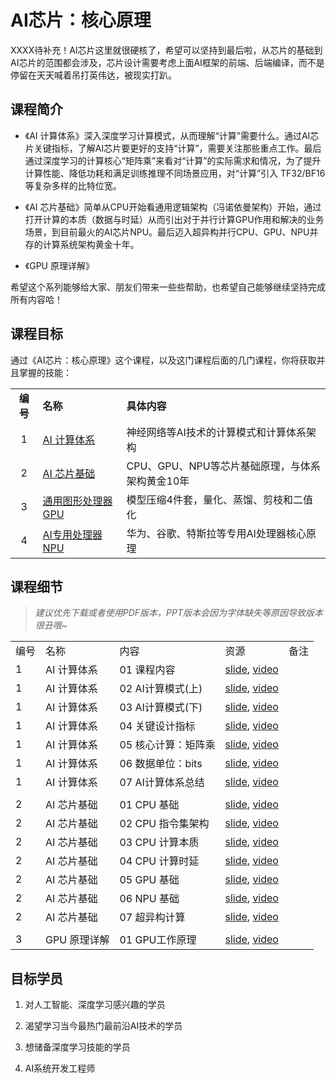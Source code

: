 # AI芯片：核心原理

XXXX待补充！AI芯片这里就很硬核了，希望可以坚持到最后啦，从芯片的基础到AI芯片的范围都会涉及，芯片设计需要考虑上面AI框架的前端、后端编译，而不是停留在天天喊着吊打英伟达，被现实打趴。

## 课程简介

- 《AI 计算体系》深入深度学习计算模式，从而理解“计算”需要什么。通过AI芯片关键指标，了解AI芯片要更好的支持“计算”，需要关注那些重点工作。最后通过深度学习的计算核心“矩阵乘”来看对“计算”的实际需求和情况，为了提升计算性能、降低功耗和满足训练推理不同场景应用，对“计算”引入 TF32/BF16 等复杂多样的比特位宽。

- 《AI 芯片基础》简单从CPU开始看通用逻辑架构（冯诺依曼架构）开始，通过打开计算的本质（数据与时延）从而引出对于并行计算GPU作用和解决的业务场景，到目前最火的AI芯片NPU。最后迈入超异构并行CPU、GPU、NPU并存的计算系统架构黄金十年。

- 《GPU 原理详解》

希望这个系列能够给大家、朋友们带来一些些帮助，也希望自己能够继续坚持完成所有内容哈！

## 课程目标

通过《AI芯片：核心原理》这个课程，以及这门课程后面的几门课程，你将获取并且掌握的技能：

|        |                          |                               |
|:------:|:------------------------ |:----------------------------- |
| **编号** | **名称**                   | **具体内容**                      |
| 1      | [AI 计算体系](./Foundation/) | 神经网络等AI技术的计算模式和计算体系架构         |
| 2      | [AI 芯片基础](./ChipBase/)   | CPU、GPU、NPU等芯片基础原理，与体系架构黄金10年 |
| 3      | [通用图形处理器 GPU](./GPU/)    | 模型压缩4件套，量化、蒸馏、剪枝和二值化          |
| 4      | [AI专用处理器 NPU](./NPU)     | 华为、谷歌、特斯拉等专用AI处理器核心原理         |

## 课程细节

> *建议优先下载或者使用PDF版本，PPT版本会因为字体缺失等原因导致版本很丑哦~*

|     |         |              |                                                                                                     |     |
| --- | ------- | ------------ | --------------------------------------------------------------------------------------------------- | --- |
| 编号  | 名称      | 内容           | 资源                                                                                                  | 备注  |
| 1   | AI 计算体系 | 01 课程内容      | [slide](./Foundation/01.introduction), [video](https://www.bilibili.com/video/BV1DX4y1D7PC/)        |     |
| 1   | AI 计算体系 | 02 AI计算模式(上) | [slide](./Foundation/02.constraints.pdf), [video](https://www.bilibili.com/video/BV17x4y1T7Cn/)     |     |
| 1   | AI 计算体系 | 03 AI计算模式(下) | [slide](./Foundation/03.mobile_parallel.pdf), [video](https://www.bilibili.com/video/BV1754y1M78X/) |     |
| 1   | AI 计算体系 | 04 关键设计指标    | [slide](./Foundation/04.metrics.pdf), [video](https://www.bilibili.com/video/BV1qL411o7S9/)         |     |
| 1   | AI 计算体系 | 05 核心计算：矩阵乘  | [slide](./Foundation/05.matrix.pdf), [video](https://www.bilibili.com/video/BV1ak4y1h7mp/)          |     |
| 1   | AI 计算体系 | 06 数据单位：bits | [slide](./Foundation/06.bit_width.pdf), [video](https://www.bilibili.com/video/BV1WT411k724/)       |     |
| 1   | AI 计算体系 | 07 AI计算体系总结  | [slide](./Foundation/07.summary.pdf), [video](https://www.bilibili.com/video/BV1j54y1T7ii/)         |     |
|     |         |              |                                                                                                     |     |
| 2   | AI 芯片基础 | 01 CPU 基础    | [slide](./ChipBase/01.cpu_base.pdf), [video](https://www.bilibili.com/video/BV1tv4y1V72f/)          |     |
| 2   | AI 芯片基础 | 02 CPU 指令集架构 | [slide](./ChipBase/02.cpu_isa.pdf), [video](https://www.bilibili.com/video/BV1ro4y1W7xN/)           |     |
| 2   | AI 芯片基础 | 03 CPU 计算本质  | [slide](./ChipBase/03.cpu_data.pdf), [video](https://www.bilibili.com/video/BV17X4y1k7eF/)          |     |
| 2   | AI 芯片基础 | 04 CPU 计算时延  | [slide](./ChipBase/04.cpu_latency.pdf), [video](https://www.bilibili.com/video/BV1Qk4y1i7GT/)       |     |
| 2   | AI 芯片基础 | 05 GPU 基础    | [slide](./ChipBase/05.gpu.pdf), [video](https://www.bilibili.com/video/BV1sM411T72Q/)               |     |
| 2   | AI 芯片基础 | 06 NPU 基础    | [slide](./ChipBase/06.npu.pptx), [video](https://www.bilibili.com/video/BV1Rk4y1e77n/)              |     |
| 2   | AI 芯片基础 | 07 超异构计算     | [slide](./ChipBase/07.future.pdf), [video](https://www.bilibili.com/video/BV1YM4y117VK)                                                        |     |
|     |         |              |                                                                                                     |     |
| 3   | GPU 原理详解 | 01 GPU工作原理     | [slide](./GPU/01.works.pdf), [video](https://www.bilibili.com/video/BV1YM4y117VK)                                                        |     |

## 目标学员

1. 对人工智能、深度学习感兴趣的学员

2. 渴望学习当今最热门最前沿AI技术的学员

3. 想储备深度学习技能的学员

4. AI系统开发工程师